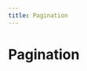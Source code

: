 ```yaml
---
title: Pagination
---
```


# Pagination 

<ClientOnly>
  <pagination-demo></pagination-demo>
</ClientOnly>

<pagination-attributes></pagination-attributes>